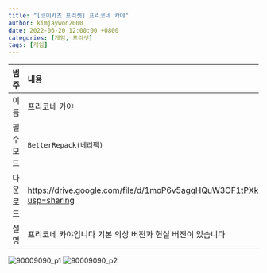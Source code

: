 ```yaml
---
title: "[코이카츠 프리셋] 프리코네 카야"
author: kimjaywon2000
date: 2022-06-20 12:00:00 +0800
categories: [게임, 프리셋]
tags: [게임]
---
```


| 범주             | 내용            |
|:----------------|:---------------|
| 이름             | 프리코네 카야  |
| 필수 모드         | `BetterRepack(베리팩)`       |
| 다운로드          | <https://drive.google.com/file/d/1moP6v5agqHQuW3OF1tPXkqipExIySVfe/view?usp=sharing> |
| 설명             | 프리코네 카야입니다 기본 의상 버전과 현실 버전이 있습니다   |

![90009090_p1](https://user-images.githubusercontent.com/76558033/174647634-82a22a61-c79d-4f73-aa90-be5f822c5bad.png)
![90009090_p2](https://user-images.githubusercontent.com/76558033/174647639-038f6928-3253-431e-9b71-63133d361836.png)

